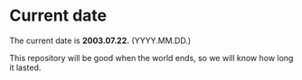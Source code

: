 # Current date

The current date is **2003.07.22.** (YYYY.MM.DD.)

This repository will be good when the world ends, so we will know how long it lasted.